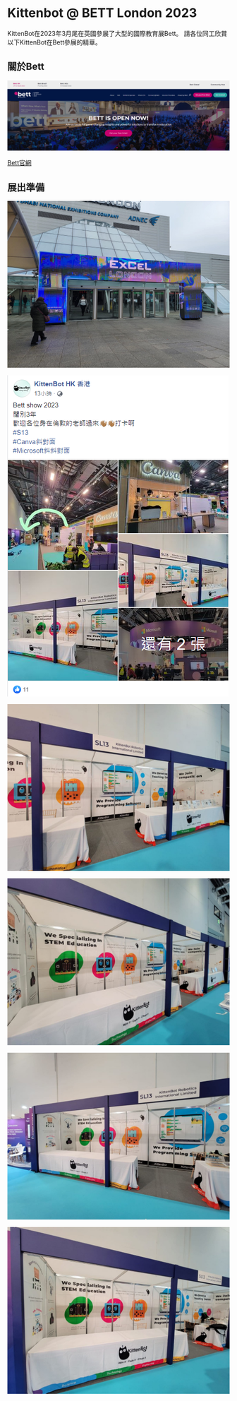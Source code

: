 # Kittenbot @ BETT London 2023

KittenBot在2023年3月尾在英國參展了大型的國際教育展Bett。 請各位同工欣賞以下KittenBot在Bett參展的精華。

## 關於Bett

![](./images/5.png)

[Bett官網](https://uk.bettshow.com/welcome)


## 展出準備

![](./images/7.jpg)

![](./images/6.png)

![](./images/1.jpg)

![](./images/2.jpg)

![](./images/3.jpg)

![](./images/4.jpg)
